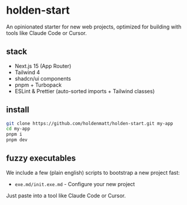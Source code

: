 # holden-start

An opinionated starter for new web projects, optimized for building with tools like Claude Code or Cursor.

## stack

- Next.js 15 (App Router)
- Tailwind 4
- shadcn/ui components
- pnpm + Turbopack
- ESLint & Prettier (auto-sorted imports + Tailwind classes)

## install
```bash
git clone https://github.com/holdenmatt/holden-start.git my-app
cd my-app
pnpm i
pnpm dev
```

## fuzzy executables

We include a few (plain english) scripts to bootstrap a new project fast:

- `exe.md/init.exe.md` - Configure your new project

Just paste into a tool like Claude Code or Cursor.